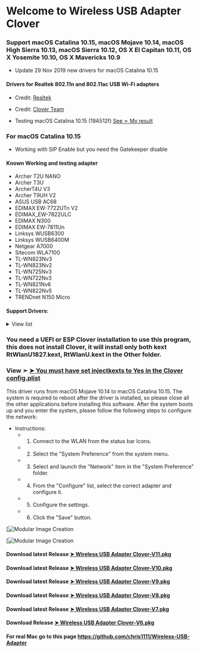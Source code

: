 # Welcome to Wireless USB Adapter Clover
 ### Support macOS Catalina 10.15, macOS Mojave 10.14, macOS High Sierra 10.13, macOS Sierra 10.12, OS X El Capitan 10.11, OS X Yosemite 10.10, OS X Mavericks 10.9

- Update 29 Nov 2019 new drivers for macOS Catalina 10.15

#### Drivers for Realtek 802.11n and 802.11ac USB Wi-Fi adapters 

- Credit: [Realtek](https://www.realtek.com/en/)
- Credit: [Clover Team](https://sourceforge.net/p/cloverefiboot/code/HEAD/tree/)

- Testing macOS Catalina 10.15 (19A512f) [See ➣ My result](https://i25.servimg.com/u/f25/18/50/18/69/captu781.png)

### For macOS Catalina 10.15
- Working with SIP Enable but you need the Gatekeeper disable 


#### Known Working and testing adapter 
- Archer T2U NANO
- Archer T3U
- ArcherT4U V3
- Archer T9UH V2
- ASUS USB AC68
- EDIMAX EW-7722UTn V2
- EDIMAX_EW-7822ULC
- EDIMAX N300
- EDIMAX EW-7811Un
- Linksys WUSB6300
- Linksys WUSB6400M
- Netgear A7000
- Sitecom WLA7100
- TL-WN823Nv3
- TL-WN823Nv2
- TL-WN725Nv3
- TL-WN722Nv3
- TL-WN821Nv6
- TL-WN822Nv5
- TRENDnet N150 Micro

#### Support Drivers:
<details> 
  <summary>View list  </summary>
	
- ASUS_USB-N10E_92CU

- ASUS_USB-N13_92CU

- ASUS_USB-N10_92CU

- ASUS_1870_8812BU

- ASUS_USB-N10E_92CU

- ASUS_USB-N10_92CU

- ASUS_USB-N13_92CU

- ASUS_USB-AC53_8812BU

- ASUS_USB-AC55B1_8812BU

- ASUS_USB-AC56_8812AU

- ASUS_USB-AC55_8812BU

- ASUS_USB-AC68ALL_8814AU

- ASUS_USB-AC68CE_8814AU

- ASUS_USB-AC68FCC_8814AU

- AboCom_8178_92CU

- AboCom_0811_8811AU

- AboCom_8189_92CU

- AboCom_92EU

- AboCom_88EU

- AboCom_AC_8812AU

- AboCom_AC_8812AU

- Actiontec_8811AU

- AirTies_Air2520_8811AU

- AirTies_Air2525_8811AU

- AboCom_8178_92CU

- AboCom_8189_92CU

- Actiontec_8105_SingleBand_8811AU

- Actiontec_8108_DualBand_8811AU

- Amigo_92CU

- Amigo_92CU

- AzureWave_92CU

- Belkin_1004_92CU

- Belkin_1102_92CU

- Belkin_2102_92CU

- Belkin_2103_92CU

- Belkin_92DUVS_1105

- Belkin_92DUVS_110A

- Belkin_92DUVS_120A

- Belkin_F9L1106_v2_8812AU

- Belkin_F9L1106v2_8812AU

- Buffallo_25D_8812AU

- Buffallo_433DM_8811AU

- Buffallo_WI_U2_433DHP_8811AU

- Buffallo_WLP_U2_433DHP_8811AU

- Compare-8010_92CU

- Compare-8011_92CU

- Corega_92CU

- DLink_DWA121_92CU

- DLink_DWA123_92CU

- DLink_DWA131B1_92CU

- DLink_DWA132_92CU

- DLink_DWA133_92CU

- DLink_DWA123_88EU

- DLink_DWA125_88EU

- DLink_DWA131C1_92EU

- DLink_DWA131E_92EU

- DLink_DWA171_8812AU

- DLink_DWA182B1_8812AU

- DLink_DWA182_8812AU

- DLink_DWA192_8814AU

- DLink_GO_USB_N150_88EU

- ELECOM_WDC300SU2S_92CU

- ELECOM_8811AU

- ELECOM_WDB433SU2M_8811AU

- ELECOM_WDC1300DU3_8814AU

- ELECOM_WDC1300SU3_8814AU

- ELECOM_WDC150SU2M_88EU

- ELECOM_WDC433DU2_8812AU

- ELECOM_WDC433SU2M2_8811AU

- EDIMAX- EW-7722UTn V2 

- EDIMAX N300

- EDIMAX EW-7811Un

- Edimax_AC1750_8814AU

- Edimax_AC1750_A834_8814AU

- Edimax_AC600_8812AU

- Edimax_EW-7611ULB_8723BU

- Edimax_EW-7811UAC_8812AU

- Edimax_EW-7822UAC_8812AU

- Edimax_EW-7822ULC_8812AU

- Edimax_GLP_8812AU

- Edimax_7811_92CU

- Edimax_7822_92CU

- Feixun_90_92CU

- Feixun_91_92CU

- EnGenius_AC_8812AU

- HP_92CU

- Hawking_HWDN3_92CU

- Hawking_HWUN4_92CU

- Hercules_HWUm300_92CU

- Hercules_HWUp150_92CU

- Hawking_8812AU

- Hawking_HW7ACU_8812AU

- IO_DATA_AC433UM_8812AU

- O_DATA_WN-AC867U_8812AU

- Infocus_INA-LCKEY_8812AU

- IO_DATA_92CU

- Linksys_WUSB6300_8812AU

- Logitec_92CU

- Loopcomm_ACA1_8812AU

- Netgear_A7000

- Netgear_N300MA_92CU

- Netgear_WNA1000M_92CU

- Netgear_WNA3100M_92CU

- Netgear_A6100_8812AU

- Netgear_A6200v2_8812AU

- PCI_BT-Micro3H2X_92CU

- PCI_GW_USEco300_92CU

- PCI_GW_USLight_92CU

- PCI_GW_USNano2_92CU

- PCI_GW_USValue_EZ_92CU

- PCI_SW_WF02-AD15_92CU

- PCI_GW-300S_92EU

- PCI_GW-450S_8812AU

- PCI_GW-900D_8812AU

- Proxim_USB-9100_8812AU

- RTL8188CTV

- RTL8188CTV_0A8A

- RTL8188CTV_8011

- RTL8188CU

- RTL8188CUS_1E1E

- RTL8188CUS_2E2E

- RTL8188CUS_5088

- RTL8188CUS_Combo

- RTL8188CUS_Combo_AFF8

- RTL8188CUS_Combo_AFFB

- RTL8188CUS_Combo_AFFC

- RTL8188CUS_Solo

- RTL8188CUS_VL

- RTL8188CUS_solo_AFF7

- RTL8188CUS_solo_AFF9

- RTL8188CUS_solo_AFFA

- RTL8188RU

- RTL8188RU_Netcore

- RTL8192CU

- RTL8192CU_8177

- RTL8192CU_8178

- RTL8192DU_VS

- RTL8188EU

- RTL8188EU_ETV

- RTL8188EU_VAU

- RTL8192EU

- RTL8192EU-2

- RTL8811AU

- RTL8812AU

- RTL8812AU-VL

- RTL8812AU-VN

- RTL8812AU-VS

- RTL8814AU

- Sitecom_WL365_92CU

- Sitecom_WLA1001v1_92CU

- Sitecom_WLA2102_92CU

- Sitecom_WLA4001_92CU

- Sitecom_WLA1100_88EU

- Sitecom_WLA2104_8812AU

- Sitecom_WLA7100_8812AU

- Sitecom_WLA8100_8814AU

- TPLink-Archer_T2U_NANO

- TL-WN823Nv3

- TL-WN725Nv3

- TL-WN722Nv3

- TL-WN821Nv6

- TPLink_92CU

- TPLink_821v5_92EU

- TPLink_822v4_92EU

- TPLink_823v2_92EU

- TPLink_8812AU_1

- TPLink_8812AU_2

- TPLink_8812AU_3

- TPLink_88EUSU

- TPLink_T4UH_8812AU

- TPLink_T4U_8812AU

- TPLink_T9UH_8814AU

- TRENDnet N150 Micro

- Trendnet_624D_92CU

- Trendnet_648B_92CU

- Trendnet_92DUVS

- TrendNet_TEW804B_8812AU

- TrendNet_TEW805B_8812AU

- TrendNet_TEW809UB_8814AU

- Western_AC_8812AU

- ZyXEL_AC_8812AU

- ZyXEL_92CU
				

</details>



### You need a UEFI or ESP Clover installation to use this program, this does not install Clover, it will install only both kext RtWlanU1827.kext, RtWlanU.kext in the Other folder. 
### View ➣ [➤ You must have set injectkexts to Yes in the Clover config.plist](https://i25.servimg.com/u/f25/18/50/18/69/captu819.png)




This driver runs from macOS Mojave 10.14 to macOS Catalina 10.15.
The system is required to reboot after the driver is installed, so please close all the other applications before installing this software. After the system boots up and you enter the system, please follow the following steps to configure the network:

- Instructions:
    - 1. Connect to the WLAN from the status bar Icons.
    - 2. Select the "System Preference" from the system menu.
    - 3. Select and launch the "Network" item in the "System Preference" folder.
    - 4. From the "Configure" list, select the correct adapter and configure it.
    - 5. Configure the settings.
    - 6. Click the "Save" button.
 
[![Modular Image Creation](https://i25.servimg.com/u/f25/18/50/18/69/screen94.png)

[![Modular Image Creation](https://i25.servimg.com/u/f25/18/50/18/69/scree108.png)

#### Download latest Release [➤ Wireless USB Adapter Clover-V11.pkg ](https://github.com/chris1111/Wireless-USB-Adapter-Clover/releases/tag/V11)

#### Download latest Release [➤ Wireless USB Adapter Clover-V10.pkg ](https://github.com/chris1111/Wireless-USB-Adapter-Clover/releases/tag/V10)

#### Download latest Release [➤ Wireless USB Adapter Clover-V9.pkg ](https://github.com/chris1111/Wireless-USB-Adapter-Clover/releases/tag/V9)

#### Download latest Release [➤ Wireless USB Adapter Clover-V8.pkg ](https://github.com/chris1111/Wireless-USB-Adapter-Clover/releases/tag/V8)

#### Download latest Release [➤ Wireless USB Adapter Clover-V7.pkg ](https://github.com/chris1111/Wireless-USB-Adapter-Clover/releases/tag/V7)

#### Download Release [➤ Wireless USB Adapter Clover-V6.pkg ](https://github.com/chris1111/Wireless-USB-Adapter-Clover/releases/tag/V6)





#### For real Mac go to this page https://github.com/chris1111/Wireless-USB-Adapter



